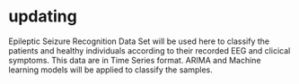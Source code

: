 # updating
Epileptic Seizure Recognition Data Set will be used here to classify the patients and healthy individuals according to their recorded EEG and clicical symptoms. 
This data are in Time Series format. ARIMA and Machine learning models will be applied to classify the samples.
